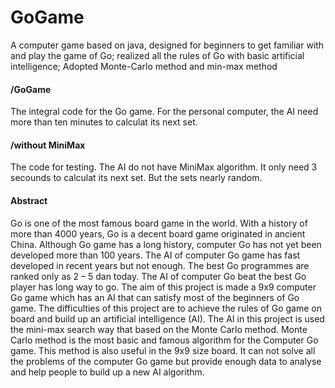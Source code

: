 # GoGame
A computer game based on java, designed for beginners to get familiar with and play the game of Go; realized all the rules of Go with basic artificial intelligence; Adopted Monte-Carlo method and min-max method

#### /GoGame
The integral code for the Go game.
For the personal computer, the AI need more than ten minutes to calculat its next set.

#### /without MiniMax
The code for testing.
The AI do not have MiniMax algorithm. It only need 3 secounds to calculat its next set. But the sets nearly random. 

#### Abstract
Go is one of the most famous board game in the world. With a history of more than 4000 years, Go is a decent board game originated in ancient China. Although Go game has a long history, computer Go has not yet been developed more than 100 years. The AI of computer Go game has fast developed in recent years but not enough. The best Go programmes are ranked only as 2 – 5 dan today. The AI of computer Go beat the best Go player has long way to go.
The aim of this project is made a 9x9 computer Go game which has an AI that can satisfy most of the beginners of Go game. The difficulties of this project are to achieve the rules of Go game on board and build up an artificial intelligence (AI).
The AI in this project is used the mini-max search way that based on the Monte Carlo method. Monte Carlo method is the most basic and famous algorithm for the Computer Go game. This method is also useful in the 9x9 size board. It can not solve all the problems of the computer Go game but provide enough data to analyse and help people to build up a new AI algorithm.
